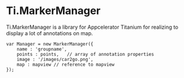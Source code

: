 Ti.MarkerManager
================

Ti.MarkerManager is a library for Appcelerator Titanium for realizing to display a lot of annotations on map.


~~~
var Manager = new MarkerManager({
    name : 'groupname',
    points : points,   // array of annotation properties
    image : '/images/car2go.png',
    map : mapview // reference to mapview
});



~~~
